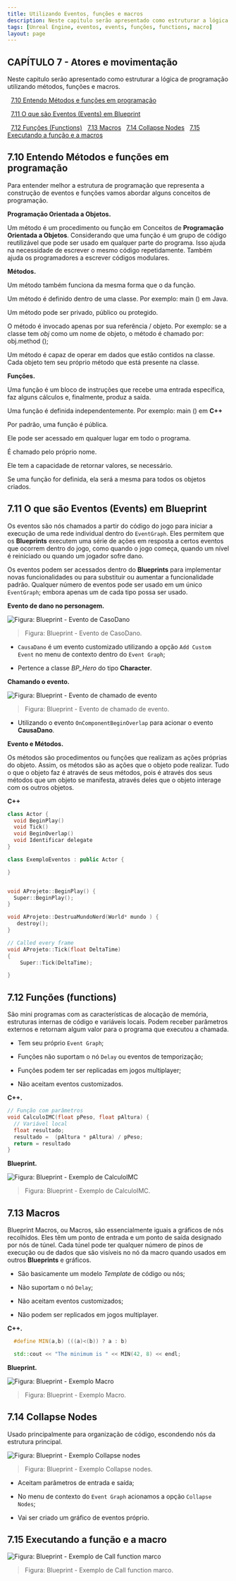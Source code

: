 ```yaml
---
title: Utilizando Eventos, funções e macros
description: Neste capitulo serão apresentado como estruturar a lógica de programação utilizando métodos, funções e macros.
tags: [Unreal Engine, eventos, events, funções, functions, macro]
layout: page
---
```

<a name="7"></a>
## CAPÍTULO 7 - Atores e movimentação

Neste capitulo serão apresentado como estruturar a lógica de programação utilizando métodos, funções e macros.

&nbsp;&nbsp;[7.10 Entendo Métodos e funções em programação](#7.10)

&nbsp;&nbsp;[7.11 O que são Eventos (Events) em Blueprint](#7.11)

&nbsp;&nbsp;[7.12 Funções (Functions)](#7.12)
&nbsp;&nbsp;[7.13 Macros](#7.14)
&nbsp;&nbsp;[7.14 Collapse Nodes](#7.15)
&nbsp;&nbsp;[7.15 Executando a função e a macros](#7.15)

<a name="7.10"></a>
## 7.10 Entendo Métodos e funções em programação
Para entender melhor a estrutura de programação que representa a construção de eventos e funções vamos abordar alguns conceitos de programação.

**Programação Orientada a Objetos.**

Um método é um procedimento ou função em Conceitos de **Programação Orientada a Objetos**. Considerando que uma função é um grupo de código reutilizável que pode ser usado em qualquer parte do programa. Isso ajuda na necessidade de escrever o mesmo código repetidamente. Também ajuda os programadores a escrever códigos modulares.

**Métodos.**

Um método também funciona da mesma forma que o da função.  

Um método é definido dentro de uma classe. Por exemplo: main () em Java.  

Um método pode ser privado, público ou protegido.

O método é invocado apenas por sua referência / objeto. Por exemplo: se a classe tem *obj* como um nome de objeto, o método é chamado por: obj.method ();  

Um método é capaz de operar em dados que estão contidos na classe.    
Cada objeto tem seu próprio método que está presente na classe.

**Funções.**

Uma função é um bloco de instruções que recebe uma entrada específica, faz alguns cálculos e, finalmente, produz a saída.  

Uma função é definida independentemente. Por exemplo: main () em **C++**

Por padrão, uma função é pública.

Ele pode ser acessado em qualquer lugar em todo o programa.  

É chamado pelo próprio nome.  

Ele tem a capacidade de retornar valores, se necessário.

Se uma função for definida, ela será a mesma para todos os objetos criados.  

<a name="7.11"></a>
## 7.11 O que são Eventos (Events) em Blueprint

Os eventos são nós chamados a partir do código do jogo para iniciar a execução de uma rede individual dentro do `EventGraph`. Eles permitem que os **Blueprints** executem uma série de ações em resposta a certos eventos que ocorrem dentro do jogo, como quando o jogo começa, quando um nível é reiniciado ou quando um jogador sofre dano.

Os eventos podem ser acessados dentro do **Blueprints** para implementar novas funcionalidades ou para substituir ou aumentar a funcionalidade padrão. Qualquer número de eventos pode ser usado em um único `EventGraph`; embora apenas um de cada tipo possa ser usado.

**Evento de dano  no personagem.**

![Figura: Blueprint - Evento de CasoDano](imagens/modulos/blueprint_event_damaged.webp "Figura: Blueprint - Evento de CasoDano")

> Figura: Blueprint - Evento de CasoDano.

- `CausaDano` é um evento customizado utilizando a opção `Add Custom Event` no menu de contexto dentro do `Event Graph`;

- Pertence a classe *BP_Hero* do tipo **Character**.

**Chamando o evento.**

![Figura: Blueprint - Evento de chamado de evento](imagens/modulos/blueprint_event_damaged_overlap.webp "Figura: Blueprint - Evento de chamado de evento")

> Figura: Blueprint - Evento de chamado de evento.

- Utilizando o evento `OnComponentBeginOverlap` para acionar o evento **CausaDano**.

**Evento e Métodos.**

Os métodos são procedimentos ou funções que realizam as ações próprias do objeto. Assim, os métodos são as ações que o objeto pode realizar. Tudo o que o objeto faz é através de seus métodos, pois é através dos seus métodos que um objeto se manifesta, através deles que o objeto interage com os outros objetos.

**C++**

```cpp
class Actor {
  void BeginPlay()
  void Tick()
  void BeginOverlap()
  void Identificar delegate
}

class ExemploEventos : public Actor {

}
```

```cpp

void AProjeto::BeginPlay() {
  Super::BeginPlay();
}

void AProjeto::DestruaMundoNerd(World* mundo ) {
   destroy();
}

// Called every frame
void AProjeto::Tick(float DeltaTime)
{
	Super::Tick(DeltaTime);

}
```
<a name="7.12"></a>
## 7.12 Funções (functions)
São mini programas com as características de alocação de memória, estruturas internas de código e variáveis locais.
Podem receber parâmetros externos e retornam algum valor para o programa que executou a chamada.  

- Tem seu próprio `Event Graph`;

- Funções não suportam o nó `Delay` ou eventos de temporização;

- Funções podem ter ser replicadas em jogos multiplayer;

- Não aceitam eventos customizados.

**C++.**   

```cpp
// Função com parâmetros
void CalculoIMC(float pPeso, float pAltura) {
  // Variável local
  float resultado;
  resultado =  (pAltura * pAltura) / pPeso;
  return = resultado
}  
```
**Blueprint.**   

![Figura: Blueprint - Exemplo de CalculoIMC](imagens/modulos/blueprint_function_calc_imc.webp "Figura: Blueprint - Exemplo de CalculoIMC")

> Figura: Blueprint - Exemplo de CalculoIMC.

<a name="7.13"></a>
## 7.13 Macros
Blueprint Macros, ou Macros, são essencialmente iguais a gráficos de nós recolhidos. Eles têm um ponto de entrada e um ponto de saída designado por nós de túnel. Cada túnel pode ter qualquer número de pinos de execução ou de dados que são visíveis no nó da macro quando usados em outros **Blueprints** e gráficos.

- São basicamente um modelo *Template* de código ou nós;

- Não suportam o nó `Delay`;

- Não aceitam eventos customizados;

- Não podem ser replicados em jogos multiplayer.

**C++.**

```cpp
  #define MIN(a,b) (((a)<(b)) ? a : b)

  std::cout << "The minimum is " << MIN(42, 8) << endl;
```

**Blueprint.**

![Figura: Blueprint - Exemplo Macro](imagens/modulos/blueprint_macro_example.webp "Figura: Blueprint - Exemplo Macro")

> Figura: Blueprint - Exemplo Macro.

<a name="5"></a>
## 7.14 Collapse Nodes
Usado principalmente para organização de código, escondendo nós da estrutura principal.

![Figura: Blueprint - Exemplo Collapse nodes](imagens/modulos/blueprint_collapse_nodes_example.webp "Figura: Blueprint - Exemplo Collapse nodes")

> Figura: Blueprint - Exemplo Collapse nodes.

- Aceitam parâmetros de entrada e saída;

- No menu de contexto do `Event Graph`  acionamos a opção `Collapse Nodes`;

- Vai ser criado um gráfico de eventos próprio.

<a name="7.14"></a>
## 7.15 Executando a função e a macro  

![Figura: Blueprint - Exemplo de Call function marco](imagens/modulos/blueprint_call_function_macro.webp "Figura: Blueprint - Exemplo de Call function marco")

> Figura: Blueprint - Exemplo de Call function marco.

